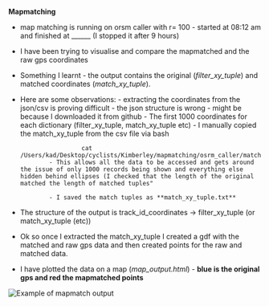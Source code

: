 **Mapmatching**

- map matching is running on orsm caller with r= 100 - started at 08:12 am and finished at ______ (I stopped it after 9 hours)

- I have been trying to visualise and compare the mapmatched and the raw gps coordinates
  
- Something I learnt - the output contains the original (*filter_xy_tuple*) and matched coordinates (*match_xy_tuple*).

- Here are some observations:
      - extracting the coordinates from the json/csv is proving difficult
              - the json structure is wrong - might be because I downloaded it from github
              - The first 1000 coordinates for each dictionary (filter_xy_tuple, match_xy_tuple etc) 
              - I manually copied the match_xy_tuple from the csv file via bash
  
                       cat /Users/kad/Desktop/cyclists/Kimberley/mapmatching/osrm_caller/matched_tracks080125.csv
              - This allows all the data to be accessed and gets around the issue of only 1000 records being shown and everything else hidden behind ellipses (I checked that the length of the original matched the length of matched tuples"
  
              - I saved the match tuples as **match_xy_tuple.txt**


      

- The structure of the output is track_id_coordinates -> filter_xy_tuple (or  match_xy_tuple (etc))


- Ok so once I extracted the match_xy_tuple I created a gdf with the matched and raw gps data and then created points for the raw and matched data.
- I have plotted the data on a map (*map_output.html*) - **blue is the original gps and red the mapmatched points**
  
![Example of mapmatch output](https://github.com/user-attachments/assets/44bf5fe9-3a71-4f9d-928e-2a8a04287181)

